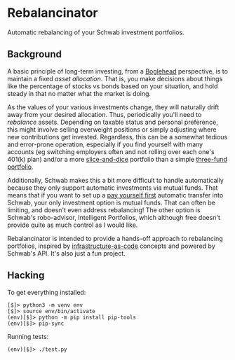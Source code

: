 # Rebalancinator

Automatic rebalancing of your Schwab investment portfolios.

Background
----------

A basic principle of long-term investing, from a [Boglehead] perspective, is to
maintain a fixed _asset allocation_.  That is, you make decisions about things
like the percentage of stocks vs bonds based on your situation, and hold steady
in that no matter what the market is doing.

As the values of your various investments change, they will naturally drift
away from your desired allocation.  Thus, periodically you'll need to
_rebalance_ assets.  Depending on taxable status and personal preference, this
might involve selling overweight positions or simply adjusting where new
contributions get invested.  Regardless, this can be a somewhat tedious and
error-prone operation, especially if you find yourself with many accounts (eg
switching employers often and not rolling over each one's 401(k) plan) and/or a
more [slice-and-dice] portfolio than a simple [three-fund portfolio].

Additionally, Schwab makes this a bit more difficult to handle automatically
because they only support automatic investments via mutual funds.  That means
that if you want to set up a [pay yourself first] automatic transfer into
Schwab, your only investment option is mutual funds.  That can often be
limiting, and doesn't even address rebalancing!  The other option is Schwab's
robo-advisor, Intelligent Portfolios, which although free doesn't provide quite
as much control as I would like.

Rebalancinator is intended to provide a hands-off approach to rebalancing
portfolios, inspired by [infrastructure-as-code] concepts and powered by
Schwab's API.  It's also just a fun project.

[Boglehead]: https://www.bogleheads.org/wiki/Getting_started
[slice-and-dice]: https://www.bogleheads.org/wiki/Slice_and_dice
[three-fund portfolio]: https://www.bogleheads.org/wiki/Three-fund_portfolio
[pay yourself first]: https://www.investopedia.com/terms/p/payyourselffirst.asp
[infrastructure-as-code]: https://www.hashicorp.com/resources/what-is-infrastructure-as-code

Hacking
-------

To get everything installed:

```
[$]> python3 -m venv env
[$]> source env/bin/activate
(env)[$]> python -m pip install pip-tools
(env)[$]> pip-sync
```

Running tests:

```
(env)[$]> ./test.py
```

